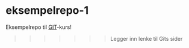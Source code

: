 # eksempelrepo-1


Eksempelrepo til [GIT](https://git-scm.com/)-kurs!
>>>>>>> Legger inn lenke til Gits sider

